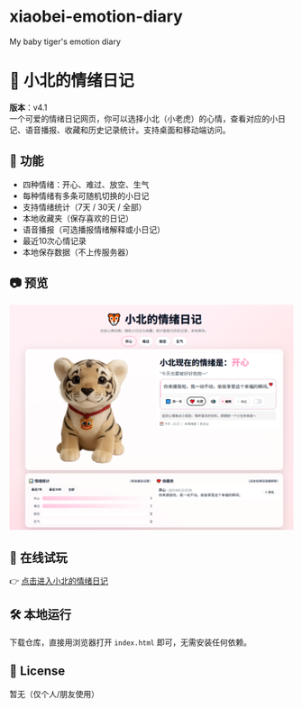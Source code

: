 # xiaobei-emotion-diary
My baby tiger's emotion diary
# 🐯 小北的情绪日记

**版本**：v4.1  
一个可爱的情绪日记网页，你可以选择小北（小老虎）的心情，查看对应的小日记、语音播报、收藏和历史记录统计。支持桌面和移动端访问。

## 🌟 功能
- 四种情绪：开心、难过、放空、生气
- 每种情绪有多条可随机切换的小日记
- 支持情绪统计（7天 / 30天 / 全部）
- 本地收藏夹（保存喜欢的日记）
- 语音播报（可选播报情绪解释或小日记）
- 最近10次心情记录
- 本地保存数据（不上传服务器）

## 📷 预览
![预览图](screenshot.png)

## 📱 在线试玩
👉 [点击进入小北的情绪日记](https://你的用户名.github.io/xiaobei-emotion-diary/)

## 🛠 本地运行
下载仓库，直接用浏览器打开 `index.html` 即可，无需安装任何依赖。

## 📝 License
暂无（仅个人/朋友使用）
